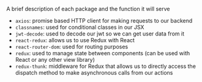 A brief description of each package and the function it will serve
* `axios`: promise based HTTP client for making requests to our backend
* `classnames`: used for conditional classes in our JSX
* `jwt-decode`: used to decode our jwt so we can get user data from it
* `react-redux`: allows us to use Redux with React
* `react-router-dom`: used for routing purposes
* `redux`: used to manage state between components (can be used with React or any other view library)
* `redux-thunk`: middleware for Redux that allows us to directly access the dispatch method to make asynchronous calls from our actions